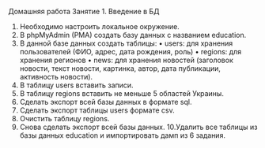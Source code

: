 Домашняя работа
Занятие 1. Введение в БД
1. Необходимо настроить локальное окружение.
2. В phpMyAdmin (PMA) создать базу данных с названием
education.
3. В данной базе данных создать таблицы:
• users: для хранения пользователей (ФИО, адрес, дата
рождения, роль)
• regions: для хранения регионов
• news: для хранения новостей (заголовок новости, текст
новости, картинка, автор, дата публикации, активность
новости).
4. В таблицу users вставить записи.
5. В таблицу regions вставить не меньше 5 областей Украины.
6. Сделать экспорт всей базы данных в формате sql.
7. Сделать экспорт таблицы users формате csv.
8. Очистить таблицу regions.
9. Снова сделать экспорт всей базы данных.
10.Удалить все таблицы из базы данных education и
импортировать дамп из 6 задания.
